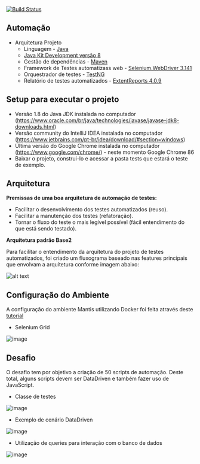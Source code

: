 [![Build Status](https://dev.azure.com/saymonoliveira/Templates%20Pipelines/_apis/build/status/Templates%20Pipelines-Maven-CI?branchName=headless)](https://dev.azure.com/saymonoliveira/Templates%20Pipelines/_build/latest?definitionId=2&branchName=headless)


## Automação

- Arquitetura Projeto
	- Linguagem	- [Java](https://www.java.com/pt-BR// "Java")
	- [Java Kit Development versão 8](https://www.oracle.com/br/java/technologies/javase/javase-jdk8-downloads.html)
	- Gestão de dependências - [Maven](https://maven.apache.org)
	- Framework de Testes automatizass web - [Selenium.WebDriver 3.141](https://www.seleniumhq.org/download/ "Selenium.WebDriver") 
	- Orquestrador de testes - [TestNG](https://testng.org/doc/ "TestNG")
	- Relatório de testes automatizados - [ExtentReports 4.0.9](http://www.extentreports.com/docs/versions/4/java/index.html "ExtentReports 4.0.9")

## Setup para executar o projeto

- Versão 1.8 do Java JDK instalada no computador (https://www.oracle.com/br/java/technologies/javase/javase-jdk8-downloads.html)
- Versão community do IntelliJ IDEA instalada no computador (https://www.jetbrains.com/pt-br/idea/download/#section=windows)
- Última versão do Google Chrome instalada no computador (https://www.google.com/chrome/) - neste momento Google Chrome 86
- Baixar o projeto, construi-lo e acessar a pasta tests que estará o teste de exemplo.

## Arquitetura

**Premissas de uma boa arquitetura de automação de testes:**
*  Facilitar o desenvolvimento dos testes automatizados (reuso).
*  Facilitar a manutenção dos testes (refatoração).
*  Tornar o fluxo do teste o mais legível possível (fácil entendimento do que está sendo testado).

**Arquitetura padrão Base2**

Para facilitar o entendimento da arquitetura do projeto de testes automatizados, foi criado um fluxograma baseado nas features principais que envolvam a arquitetura conforme imagem abaixo:

![alt text](https://i.imgur.com/wexOWJF.png)


## Configuração do Ambiente

A configuração do ambiente Mantis utilizando Docker foi feita através deste [tutorial](https://github.com/saymowan/Mantis4Testers-Docker/tree/master)

- Selenium Grid

![image](https://github.com/LeonardoMFS/desafioWebBase/assets/90872650/5f86fbbb-7cbf-44cd-8183-3840f8717199)


## Desafio

O desafio tem por objetivo a criação de 50 scripts de automação. Deste total, alguns scripts devem ser DataDriven e também fazer uso de JavaScript.

- Classe de testes
  
![image](https://github.com/LeonardoMFS/desafioWebBase/assets/90872650/5e8d3a16-d7f2-4db2-8bd9-3d815c0966a1)

- Exemplo de cenário DataDriven
  
![image](https://github.com/LeonardoMFS/desafioWebBase/assets/90872650/6f0c2312-a4de-45ea-a79f-70d494342f57)

- Utilização de queries para interação com o banco de dados
  
![image](https://github.com/LeonardoMFS/desafioWebBase/assets/90872650/715e90b7-ad35-4d20-bf09-370959658b7f)




